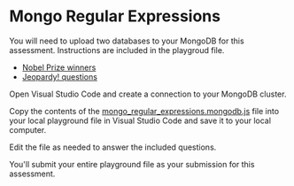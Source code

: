 # Mongo Regular Expressions

You will need to upload two databases to your MongoDB for this assessment. Instructions are included in the playgroud file.
* [Nobel Prize winners](nobel_prizes.json)
* [Jeopardy! questions](jeopardy_questions.json)

Open Visual Studio Code and create a connection to your MongoDB cluster.

Copy the contents of the [mongo_regular_expressions.mongodb.js](mongo_regular_expressions.mongodb.js) file into your local playground file in Visual Studio Code and save it to your local computer.

Edit the file as needed to answer the included questions.

You'll submit your entire playground file as your submission for this assessment.
